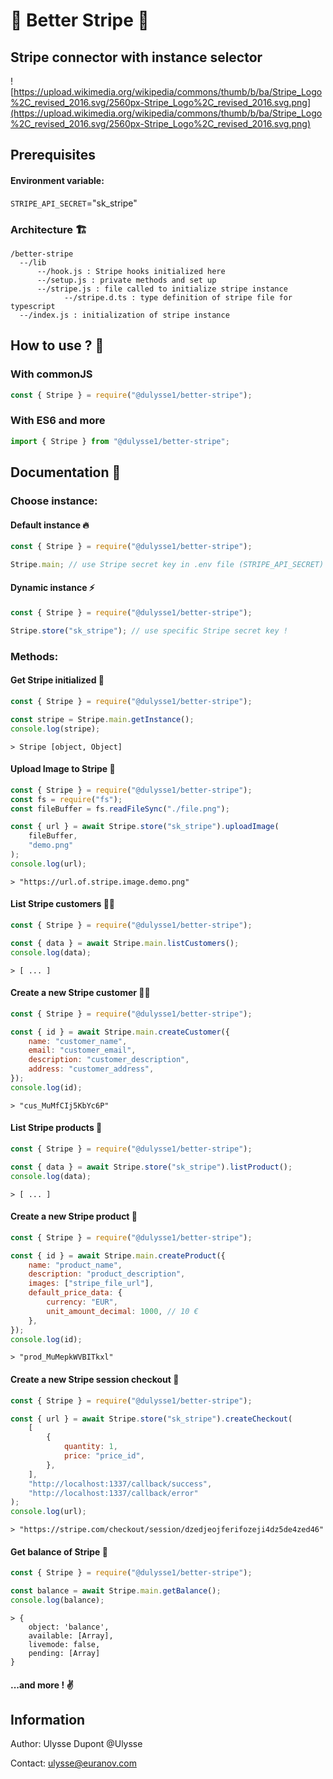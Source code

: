 # 🔱 Better Stripe 🔱

## Stripe connector with instance selector

![https://upload.wikimedia.org/wikipedia/commons/thumb/b/ba/Stripe_Logo%2C_revised_2016.svg/2560px-Stripe_Logo%2C_revised_2016.svg.png](https://upload.wikimedia.org/wikipedia/commons/thumb/b/ba/Stripe_Logo%2C_revised_2016.svg/2560px-Stripe_Logo%2C_revised_2016.svg.png)

## **Prerequisites**

#### Environment variable:

`STRIPE_API_SECRET`="sk_stripe"

### Architecture 🏗

```
/better-stripe
  --/lib
      --/hook.js : Stripe hooks initialized here
      --/setup.js : private methods and set up
      --/stripe.js : file called to initialize stripe instance
			--/stripe.d.ts : type definition of stripe file for typescript
  --/index.js : initialization of stripe instance
```

## How to use ? 🤔

### With commonJS

```jsx
const { Stripe } = require("@dulysse1/better-stripe");
```

### With ES6 and more

```jsx
import { Stripe } from "@dulysse1/better-stripe";
```

## Documentation 🧗

### Choose instance:

#### Default instance 🔥

```jsx
const { Stripe } = require("@dulysse1/better-stripe");

Stripe.main; // use Stripe secret key in .env file (STRIPE_API_SECRET)
```

#### Dynamic instance ⚡️

```jsx
const { Stripe } = require("@dulysse1/better-stripe");

Stripe.store("sk_stripe"); // use specific Stripe secret key !
```

### Methods:

#### Get Stripe initialized 🔋

```jsx
const { Stripe } = require("@dulysse1/better-stripe");

const stripe = Stripe.main.getInstance();
console.log(stripe);
```

```shell
> Stripe [object, Object]
```

#### Upload Image to Stripe 🌄

```jsx
const { Stripe } = require("@dulysse1/better-stripe");
const fs = require("fs");
const fileBuffer = fs.readFileSync("./file.png");

const { url } = await Stripe.store("sk_stripe").uploadImage(
	fileBuffer,
	"demo.png"
);
console.log(url);
```

```shell
> "https://url.of.stripe.image.demo.png"
```

#### List Stripe customers 🧑‍💻

```jsx
const { Stripe } = require("@dulysse1/better-stripe");

const { data } = await Stripe.main.listCustomers();
console.log(data);
```

```shell
> [ ... ]
```

#### Create a new Stripe customer 🧑‍💻

```jsx
const { Stripe } = require("@dulysse1/better-stripe");

const { id } = await Stripe.main.createCustomer({
	name: "customer_name",
	email: "customer_email",
	description: "customer_description",
	address: "customer_address",
});
console.log(id);
```

```shell
> "cus_MuMfCIj5KbYc6P"
```

#### List Stripe products 🥕

```jsx
const { Stripe } = require("@dulysse1/better-stripe");

const { data } = await Stripe.store("sk_stripe").listProduct();
console.log(data);
```

```shell
> [ ... ]
```

#### Create a new Stripe product 🥕

```jsx
const { Stripe } = require("@dulysse1/better-stripe");

const { id } = await Stripe.main.createProduct({
	name: "product_name",
	description: "product_description",
	images: ["stripe_file_url"],
	default_price_data: {
		currency: "EUR",
		unit_amount_decimal: 1000, // 10 €
	},
});
console.log(id);
```

```shell
> "prod_MuMepkWVBITkxl"
```

#### Create a new Stripe session checkout 🧾

```jsx
const { Stripe } = require("@dulysse1/better-stripe");

const { url } = await Stripe.store("sk_stripe").createCheckout(
	[
		{
			quantity: 1,
			price: "price_id",
		},
	],
	"http://localhost:1337/callback/success",
	"http://localhost:1337/callback/error"
);
console.log(url);
```

```shell
> "https://stripe.com/checkout/session/dzedjeojferifozeji4dz5de4zed46"
```

#### Get balance of Stripe 💸

```jsx
const { Stripe } = require("@dulysse1/better-stripe");

const balance = await Stripe.main.getBalance();
console.log(balance);
```

```shell
> {
	object: 'balance',
	available: [Array],
	livemode: false,
	pending: [Array]
}
```

#### ...and more ! ✌️

## Information

Author: Ulysse Dupont @Ulysse

Contact: ulysse@euranov.com
